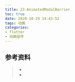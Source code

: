 ```yaml
---
title: 23-AnimatedModalBarrier
toc: true
date: 2020-10-29 14:43:52
tags: 动画
categories:
- flutter
- 动画组件
---
```






## 参考资料
> - []()
> - []()
